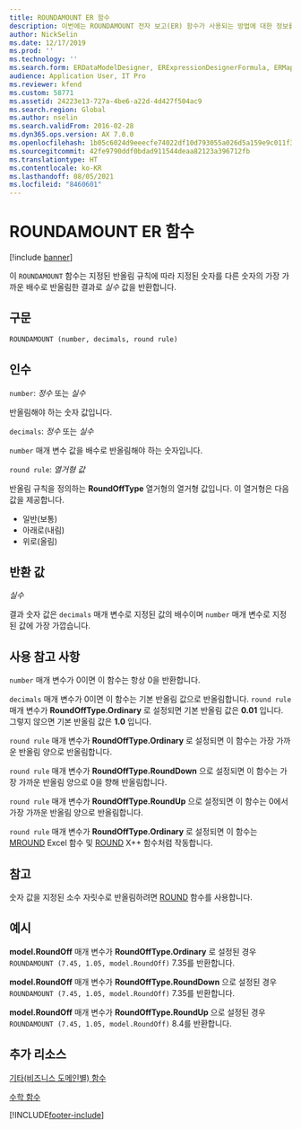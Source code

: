 ```yaml
---
title: ROUNDAMOUNT ER 함수
description: 이번에는 ROUNDAMOUNT 전자 보고(ER) 함수가 사용되는 방법에 대한 정보를 제공합니다.
author: NickSelin
ms.date: 12/17/2019
ms.prod: ''
ms.technology: ''
ms.search.form: ERDataModelDesigner, ERExpressionDesignerFormula, ERMappedFormatDesigner, ERModelMappingDesigner
audience: Application User, IT Pro
ms.reviewer: kfend
ms.custom: 58771
ms.assetid: 24223e13-727a-4be6-a22d-4d427f504ac9
ms.search.region: Global
ms.author: nselin
ms.search.validFrom: 2016-02-28
ms.dyn365.ops.version: AX 7.0.0
ms.openlocfilehash: 1b05c6024d9eeecfe74022df10d793055a026d5a159e9c011f37708f6a4e6e0d
ms.sourcegitcommit: 42fe9790ddf0bdad911544deaa82123a396712fb
ms.translationtype: HT
ms.contentlocale: ko-KR
ms.lasthandoff: 08/05/2021
ms.locfileid: "8460601"
---
```

# <a name="roundamount-er-function"></a>ROUNDAMOUNT ER 함수

[!include [banner](../includes/banner.md)]

이 `ROUNDAMOUNT` 함수는 지정된 반올림 규칙에 따라 지정된 숫자를 다른 숫자의 가장 가까운 배수로 반올림한 결과로 *실수* 값을 반환합니다.

## <a name="syntax"></a>구문

```vb
ROUNDAMOUNT (number, decimals, round rule)
```

## <a name="arguments"></a>인수

`number`: *정수* 또는 *실수*

반올림해야 하는 숫자 값입니다.

`decimals`: *정수* 또는 *실수*

`number` 매개 변수 값을 배수로 반올림해야 하는 숫자입니다.

`round rule`: *열거형 값*

반올림 규칙을 정의하는 **RoundOffType** 열거형의 열거형 값입니다. 이 열거형은 다음 값을 제공합니다.

- 일반(보통)
- 아래로(내림)
- 위로(올림)

## <a name="return-values"></a>반환 값

*실수*

결과 숫자 값은 `decimals` 매개 변수로 지정된 값의 배수이며 `number` 매개 변수로 지정된 값에 가장 가깝습니다.

## <a name="usage-notes"></a>사용 참고 사항

`number` 매개 변수가 0이면 이 함수는 항상 0을 반환합니다.

`decimals` 매개 변수가 0이면 이 함수는 기본 반올림 값으로 반올림합니다. `round rule` 매개 변수가 **RoundOffType.Ordinary** 로 설정되면 기본 반올림 값은 **0.01** 입니다. 그렇지 않으면 기본 반올림 값은 **1.0** 입니다.

`round rule` 매개 변수가 **RoundOffType.Ordinary** 로 설정되면 이 함수는 가장 가까운 반올림 양으로 반올림합니다.

`round rule` 매개 변수가 **RoundOffType.RoundDown** 으로 설정되면 이 함수는 가장 가까운 반올림 양으로 0을 향해 반올림합니다.

`round rule` 매개 변수가 **RoundOffType.RoundUp** 으로 설정되면 이 함수는 0에서 가장 가까운 반올림 양으로 반올림합니다.

`round rule` 매개 변수가 **RoundOffType.Ordinary** 로 설정되면 이 함수는 [MROUND](https://support.office.com/article/mround-function-c299c3b0-15a5-426d-aa4b-d2d5b3baf427) Excel 함수 및 [ROUND](../dev-ref/xpp-math-run-time-functions.md#round) X++ 함수처럼 작동합니다.

## <a name="remarks"></a>참고

숫자 값을 지정된 소수 자릿수로 반올림하려면 [ROUND](er-functions-mathematical-round.md) 함수를 사용합니다.

## <a name="example"></a>예시

**model.RoundOff** 매개 변수가 **RoundOffType.Ordinary** 로 설정된 경우 `ROUNDAMOUNT (7.45, 1.05, model.RoundOff)` 7.35를 반환합니다. 

**model.RoundOff** 매개 변수가 **RoundOffType.RoundDown** 으로 설정된 경우 `ROUNDAMOUNT (7.45, 1.05, model.RoundOff)` 7.35를 반환합니다. 

**model.RoundOff** 매개 변수가 **RoundOffType.RoundUp** 으로 설정된 경우 `ROUNDAMOUNT (7.45, 1.05, model.RoundOff)` 8.4를 반환합니다.

## <a name="additional-resources"></a>추가 리소스

[기타(비즈니스 도메인별) 함수](er-functions-category-other.md)

[수학 함수](er-functions-category-mathematical.md)


[!INCLUDE[footer-include](../../../includes/footer-banner.md)]